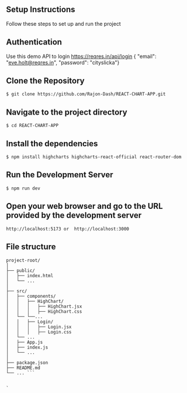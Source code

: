 ## Setup Instructions
Follow these steps to set up and run the project
## Authentication
Use this demo API to login
https://reqres.in/api/login
{
    "email": "eve.holt@reqres.in",
    "password": "cityslicka"}

## Clone the Repository
```$ git clone https://github.com/Rajon-Dash/REACT-CHART-APP.git```

## Navigate to the project directory
```$ cd REACT-CHART-APP```

## Install the dependencies
```$ npm install highcharts highcharts-react-official react-router-dom```

## Run the Development Server
```$ npm run dev```
## Open your web browser and go to the URL provided by the development server
```http://localhost:5173 or  http://localhost:3000```



## File structure

```
project-root/
│
├── public/
│   ├── index.html
│   └── ...
│
├── src/
│   ├── components/              
│   │   ├── HighChart/           
│   │   │   ├── HighChart.jsx
│   │   │   ├── HighChart.css
│   └── └──...
│   │   ├── Login/              
│   │   │   ├── Login.jsx
│   │   │   ├── Login.css
│   └── ...
│   ├── App.js                   
│   ├── index.js                 
│   └── ...
│
├── package.json
├── README.md
└── ... ```


`
